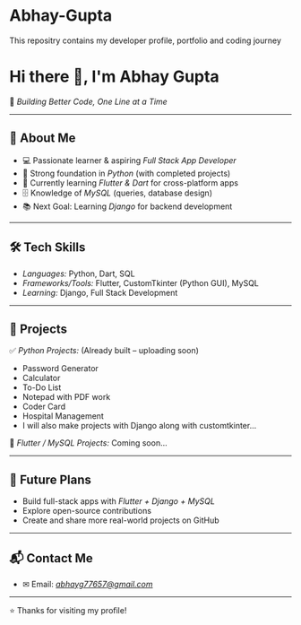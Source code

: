 # Abhay-Gupta
This repositry contains my developer profile, portfolio and coding journey

# Hi there 👋, I'm Abhay Gupta  

🚀 *Building Better Code, One Line at a Time*  

---

## 🌟 About Me  
- 💻 Passionate learner & aspiring *Full Stack App Developer*  
- 🐍 Strong foundation in *Python* (with completed projects)  
- 🎯 Currently learning *Flutter & Dart* for cross-platform apps  
- 🗄 Knowledge of *MySQL* (queries, database design)  
- 📚 Next Goal: Learning *Django* for backend development  

---

## 🛠 Tech Skills  
- *Languages:* Python, Dart, SQL  
- *Frameworks/Tools:* Flutter, CustomTkinter (Python GUI), MySQL  
- *Learning:* Django, Full Stack Development 

---

## 📂 Projects  
✅ *Python Projects:* (Already built – uploading soon)  
- Password Generator
- Calculator
- To-Do List
- Notepad with PDF work
- Coder Card
- Hospital Management
- I will also make projects with Django along with customtkinter...


🌱 *Flutter / MySQL Projects:* Coming soon...  

---

## 🎯 Future Plans  
- Build full-stack apps with *Flutter + Django + MySQL*  
- Explore open-source contributions  
- Create and share more real-world projects on GitHub  

---

## 📬 Contact Me  
- ✉ Email: *abhayg77657@gmail.com* 

---
⭐ Thanks for visiting my profile!
